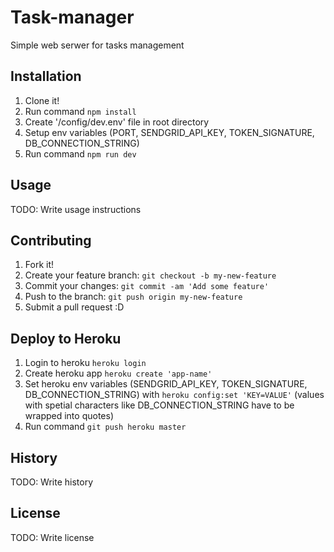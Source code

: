 # Task-manager

Simple web serwer for tasks management

## Installation

1. Clone it!
2. Run command `npm install`
3. Create '/config/dev.env' file in root directory
4. Setup env variables (PORT, SENDGRID_API_KEY, TOKEN_SIGNATURE, DB_CONNECTION_STRING)
5. Run command `npm run dev`

## Usage

TODO: Write usage instructions

## Contributing

1. Fork it!
2. Create your feature branch: `git checkout -b my-new-feature`
3. Commit your changes: `git commit -am 'Add some feature'`
4. Push to the branch: `git push origin my-new-feature`
5. Submit a pull request :D

## Deploy to Heroku

1. Login to heroku `heroku login`
2. Create heroku app `heroku create 'app-name'`
3. Set heroku env variables (SENDGRID_API_KEY, TOKEN_SIGNATURE, DB_CONNECTION_STRING) with `heroku config:set 'KEY=VALUE'` (values with spetial characters like DB_CONNECTION_STRING have to be wrapped into quotes)
4. Run command `git push heroku master`

## History

TODO: Write history

## License

TODO: Write license
